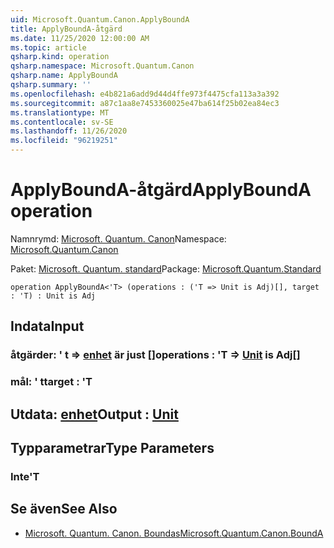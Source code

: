 ```yaml
---
uid: Microsoft.Quantum.Canon.ApplyBoundA
title: ApplyBoundA-åtgärd
ms.date: 11/25/2020 12:00:00 AM
ms.topic: article
qsharp.kind: operation
qsharp.namespace: Microsoft.Quantum.Canon
qsharp.name: ApplyBoundA
qsharp.summary: ''
ms.openlocfilehash: e4b821a6add9d44d4ffe973f4475cfa113a3a392
ms.sourcegitcommit: a87c1aa8e7453360025e47ba614f25b02ea84ec3
ms.translationtype: MT
ms.contentlocale: sv-SE
ms.lasthandoff: 11/26/2020
ms.locfileid: "96219251"
---
```

# <a name="applybounda-operation"></a><span data-ttu-id="88379-102">ApplyBoundA-åtgärd</span><span class="sxs-lookup"><span data-stu-id="88379-102">ApplyBoundA operation</span></span>

<span data-ttu-id="88379-103">Namnrymd: [Microsoft. Quantum. Canon](xref:Microsoft.Quantum.Canon)</span><span class="sxs-lookup"><span data-stu-id="88379-103">Namespace: [Microsoft.Quantum.Canon](xref:Microsoft.Quantum.Canon)</span></span>

<span data-ttu-id="88379-104">Paket: [Microsoft. Quantum. standard](https://nuget.org/packages/Microsoft.Quantum.Standard)</span><span class="sxs-lookup"><span data-stu-id="88379-104">Package: [Microsoft.Quantum.Standard](https://nuget.org/packages/Microsoft.Quantum.Standard)</span></span>




```qsharp
operation ApplyBoundA<'T> (operations : ('T => Unit is Adj)[], target : 'T) : Unit is Adj
```


## <a name="input"></a><span data-ttu-id="88379-105">Indata</span><span class="sxs-lookup"><span data-stu-id="88379-105">Input</span></span>

### <a name="operations--t--unit--is-adj"></a><span data-ttu-id="88379-106">åtgärder: ' t => [enhet](xref:microsoft.quantum.lang-ref.unit)  är just []</span><span class="sxs-lookup"><span data-stu-id="88379-106">operations : 'T => [Unit](xref:microsoft.quantum.lang-ref.unit)  is Adj[]</span></span>




### <a name="target--t"></a><span data-ttu-id="88379-107">mål: ' t</span><span class="sxs-lookup"><span data-stu-id="88379-107">target : 'T</span></span>





## <a name="output--unit"></a><span data-ttu-id="88379-108">Utdata: [enhet](xref:microsoft.quantum.lang-ref.unit)</span><span class="sxs-lookup"><span data-stu-id="88379-108">Output : [Unit](xref:microsoft.quantum.lang-ref.unit)</span></span>



## <a name="type-parameters"></a><span data-ttu-id="88379-109">Typparametrar</span><span class="sxs-lookup"><span data-stu-id="88379-109">Type Parameters</span></span>

### <a name="t"></a><span data-ttu-id="88379-110">Inte</span><span class="sxs-lookup"><span data-stu-id="88379-110">'T</span></span>



## <a name="see-also"></a><span data-ttu-id="88379-111">Se även</span><span class="sxs-lookup"><span data-stu-id="88379-111">See Also</span></span>

- [<span data-ttu-id="88379-112">Microsoft. Quantum. Canon. Boundas</span><span class="sxs-lookup"><span data-stu-id="88379-112">Microsoft.Quantum.Canon.BoundA</span></span>](xref:Microsoft.Quantum.Canon.BoundA)